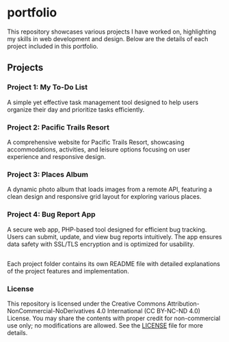# portfolio
This repository showcases various projects I have worked on, highlighting my skills in web development and design. Below are the details of each project included in this portfolio.

## Projects
### Project 1: My To-Do List
A simple yet effective task management tool designed to help users organize their day and prioritize tasks efficiently.

### Project 2: Pacific Trails Resort
A comprehensive website for Pacific Trails Resort, showcasing accommodations, activities, and leisure options focusing on user experience and responsive design.

### Project 3: Places Album
A dynamic photo album that loads images from a remote API, featuring a clean design and responsive grid layout for exploring various places.

### Project 4: Bug Report App
A secure web app, PHP-based tool designed for efficient bug tracking. Users can submit, update, and view bug reports intuitively. The app ensures data safety with SSL/TLS encryption and is optimized for usability.
##
Each project folder contains its own README file with detailed explanations of the project features and implementation.

### License
This repository is licensed under the Creative Commons Attribution-NonCommercial-NoDerivatives 4.0 International (CC BY-NC-ND 4.0) License. You may share the contents with proper credit for non-commercial use only; no modifications are allowed. See the [LICENSE](LICENSE)  file for more details.
